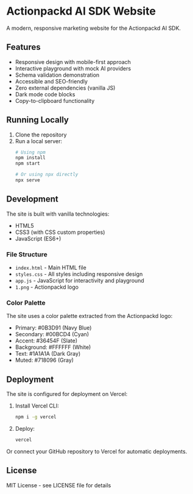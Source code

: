 # Actionpackd AI SDK Website

A modern, responsive marketing website for the Actionpackd AI SDK.

## Features

- Responsive design with mobile-first approach
- Interactive playground with mock AI providers
- Schema validation demonstration
- Accessible and SEO-friendly
- Zero external dependencies (vanilla JS)
- Dark mode code blocks
- Copy-to-clipboard functionality

## Running Locally

1. Clone the repository
2. Run a local server:
   ```bash
   # Using npm
   npm install
   npm start

   # Or using npx directly
   npx serve
   ```

## Development

The site is built with vanilla technologies:
- HTML5
- CSS3 (with CSS custom properties)
- JavaScript (ES6+)

### File Structure

- `index.html` - Main HTML file
- `styles.css` - All styles including responsive design
- `app.js` - JavaScript for interactivity and playground
- `1.png` - Actionpackd logo

### Color Palette

The site uses a color palette extracted from the Actionpackd logo:
- Primary: #0B3D91 (Navy Blue)
- Secondary: #00BCD4 (Cyan)
- Accent: #36454F (Slate)
- Background: #FFFFFF (White)
- Text: #1A1A1A (Dark Gray)
- Muted: #718096 (Gray)

## Deployment

The site is configured for deployment on Vercel:

1. Install Vercel CLI:
   ```bash
   npm i -g vercel
   ```

2. Deploy:
   ```bash
   vercel
   ```

Or connect your GitHub repository to Vercel for automatic deployments.

## License

MIT License - see LICENSE file for details
